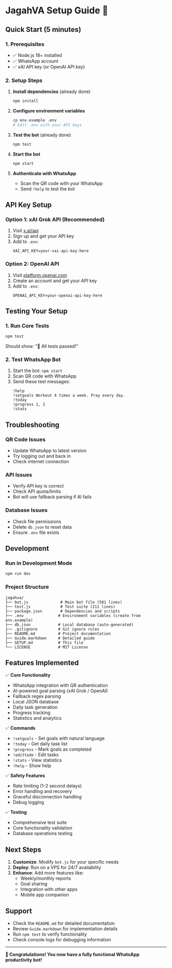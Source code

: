 # JagahVA Setup Guide 🚀

## Quick Start (5 minutes)

### 1. Prerequisites
- ✅ Node.js 18+ installed
- ✅ WhatsApp account
- ✅ xAI API key (or OpenAI API key)

### 2. Setup Steps

1. **Install dependencies** (already done)
   ```bash
   npm install
   ```

2. **Configure environment variables**
   ```bash
   cp env.example .env
   # Edit .env with your API keys
   ```

3. **Test the bot** (already done)
   ```bash
   npm test
   ```

4. **Start the bot**
   ```bash
   npm start
   ```

5. **Authenticate with WhatsApp**
   - Scan the QR code with your WhatsApp
   - Send `!help` to test the bot

## API Key Setup

### Option 1: xAI Grok API (Recommended)
1. Visit [x.ai/api](https://x.ai/api)
2. Sign up and get your API key
3. Add to `.env`:
   ```env
   XAI_API_KEY=your-xai-api-key-here
   ```

### Option 2: OpenAI API
1. Visit [platform.openai.com](https://platform.openai.com)
2. Create an account and get your API key
3. Add to `.env`:
   ```env
   OPENAI_API_KEY=your-openai-api-key-here
   ```

## Testing Your Setup

### 1. Run Core Tests
```bash
npm test
```
Should show: "🎉 All tests passed!"

### 2. Test WhatsApp Bot
1. Start the bot: `npm start`
2. Scan QR code with WhatsApp
3. Send these test messages:
   ```
   !help
   !setgoals Workout 4 times a week. Pray every day.
   !today
   !progress 1, 2
   !stats
   ```

## Troubleshooting

### QR Code Issues
- Update WhatsApp to latest version
- Try logging out and back in
- Check internet connection

### API Issues
- Verify API key is correct
- Check API quota/limits
- Bot will use fallback parsing if AI fails

### Database Issues
- Check file permissions
- Delete `db.json` to reset data
- Ensure `.env` file exists

## Development

### Run in Development Mode
```bash
npm run dev
```

### Project Structure
```
jagahva/
├── bot.js              # Main bot file (501 lines)
├── test.js             # Test suite (211 lines)
├── package.json        # Dependencies and scripts
├── .env               # Environment variables (create from env.example)
├── db.json            # Local database (auto-generated)
├── .gitignore         # Git ignore rules
├── README.md          # Project documentation
├── Guide.markdown     # Detailed guide
├── SETUP.md           # This file
└── LICENSE            # MIT License
```

## Features Implemented

✅ **Core Functionality**
- WhatsApp integration with QR authentication
- AI-powered goal parsing (xAI Grok / OpenAI)
- Fallback regex parsing
- Local JSON database
- Daily task generation
- Progress tracking
- Statistics and analytics

✅ **Commands**
- `!setgoals` - Set goals with natural language
- `!today` - Get daily task list
- `!progress` - Mark goals as completed
- `!edittodo` - Edit tasks
- `!stats` - View statistics
- `!help` - Show help

✅ **Safety Features**
- Rate limiting (1-2 second delays)
- Error handling and recovery
- Graceful disconnection handling
- Debug logging

✅ **Testing**
- Comprehensive test suite
- Core functionality validation
- Database operations testing

## Next Steps

1. **Customize**: Modify `bot.js` for your specific needs
2. **Deploy**: Run on a VPS for 24/7 availability
3. **Enhance**: Add more features like:
   - Weekly/monthly reports
   - Goal sharing
   - Integration with other apps
   - Mobile app companion

## Support

- Check the `README.md` for detailed documentation
- Review `Guide.markdown` for implementation details
- Run `npm test` to verify functionality
- Check console logs for debugging information

---

**🎉 Congratulations! You now have a fully functional WhatsApp productivity bot!** 